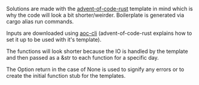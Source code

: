 Solutions are made with the [advent-of-code-rust](https://github.com/fspoettel/advent-of-code-rust) template in mind which is why the code will look a bit shorter/weirder. Boilerplate is generated via cargo alias run commands.    
 
Inputs are downloaded using [aoc-cli](https://github.com/scarvalhojr/aoc-cli) (advent-of-code-rust explains how to set it up to be used with it's template). 
  
The functions will look shorter because the IO is handled by the template and then passed as a &str to each function for a specific day.

The Option<u32> return in the case of None is used to signify any errors or to create the initial function stub for the templates.
